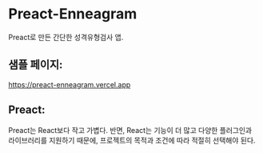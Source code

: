 # Preact-Enneagram
Preact로 만든 간단한 성격유형검사 앱.

## 샘플 페이지:
https://preact-enneagram.vercel.app

## Preact:
Preact는 React보다 작고 가볍다. 반면, React는 기능이 더 많고 다양한 플러그인과 라이브러리를 지원하기 때문에, 프로젝트의 목적과 조건에 따라 적절히 선택해야 된다.
